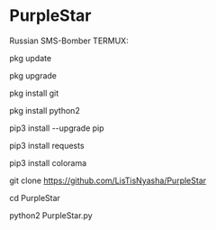# PurpleStar
Russian SMS-Bomber
TERMUX:

pkg update

pkg upgrade

pkg install git

pkg install python2

pip3 install --upgrade pip

pip3 install requests

pip3 install colorama

git clone https://github.com/LisTisNyasha/PurpleStar

cd PurpleStar

python2 PurpleStar.py
